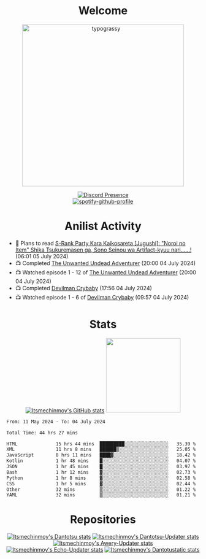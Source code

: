 <div align="center">

# Welcome
<a href="https://github.com/kawarimidoll/typograssy">
    <img alt="typograssy" src="https://typograssy.deno.dev/api?text=%E3%82%88%E3%81%86%E3%81%93%E3%81%9D%E3%81%BF%E3%81%AA%E3%81%95%E3%82%93%20-%20Itsmechinmoy--&&l0=none&l1=82d9d0&l2=027353&l3=038c4c&l4=01402e&bg=none&frame=none&speed=100&comment=" width="421.99">
</a>

[![Discord Presence](https://lanyard.cnrad.dev/api/523539866311720963?theme=dark&bg=Oe1116&animated=false&hideDiscrim=true&borderRadius=30px&hideActivity=whenNotUsed)](https://discord.com/users/523539866311720963)<br>
[![spotify-github-profile](https://spotify-github-profile.kittinanx.com/api/view?uid=31zczwoe3obxakjgkio7anubhkaq&cover_image=true&theme=novatorem&show_offline=true&background_color=121212&interchange=false&bar_color=53b14f&bar_color=ffffff&bar_color_cover=false)](https://spotify-github-profile.vercel.app/api/view?uid=31zczwoe3obxakjgkio7anubhkaq&redirect=true)
</div>

<div align="center">

# Anilist Activity
</div>
<!-- ANILIST_ACTIVITY:start -->

-   📖 Plans to read [S-Rank Party Kara Kaikosareta [Jugushi]: "Noroi no Item" Shika Tsukuremasen ga, Sono Seinou wa Artifact-kyuu nari......!](https://anilist.co/manga/158376) (06:01 05 July 2024)
-   📺 Completed [The Unwanted Undead Adventurer](https://anilist.co/anime/147642) (20:00 04 July 2024)
-   📺 Watched episode 1 - 12 of [The Unwanted Undead Adventurer](https://anilist.co/anime/147642) (20:00 04 July 2024)
-   📺 Completed [Devilman Crybaby](https://anilist.co/anime/98460) (17:56 04 July 2024)
-   📺 Watched episode 1 - 6 of [Devilman Crybaby](https://anilist.co/anime/98460) (09:57 04 July 2024)

<!-- ANILIST_ACTIVITY:end -->
<div align="center">
    
# Stats
[![Itsmechinmoy's GitHub stats](https://github-readme-stats.vercel.app/api?username=itsmechinmoy&show_icons=true&theme=algolia)](https://github.com/anuraghazra/github-readme-stats)
<img src="https://github-readme-stackoverflow.vercel.app/?userID=25004176&theme=dark" height="194"/>
</div>
<!--START_SECTION:waka-->

```txt
From: 11 May 2024 - To: 04 July 2024

Total Time: 44 hrs 27 mins

HTML              15 hrs 44 mins  █████████░░░░░░░░░░░░░░░░   35.39 %
XML               11 hrs 8 mins   ██████▒░░░░░░░░░░░░░░░░░░   25.05 %
JavaScript        8 hrs 11 mins   ████▓░░░░░░░░░░░░░░░░░░░░   18.42 %
Kotlin            1 hr 48 mins    █░░░░░░░░░░░░░░░░░░░░░░░░   04.07 %
JSON              1 hr 45 mins    █░░░░░░░░░░░░░░░░░░░░░░░░   03.97 %
Bash              1 hr 12 mins    ▓░░░░░░░░░░░░░░░░░░░░░░░░   02.73 %
Python            1 hr 8 mins     ▓░░░░░░░░░░░░░░░░░░░░░░░░   02.58 %
CSS               1 hr 5 mins     ▓░░░░░░░░░░░░░░░░░░░░░░░░   02.44 %
Other             32 mins         ▒░░░░░░░░░░░░░░░░░░░░░░░░   01.22 %
YAML              32 mins         ▒░░░░░░░░░░░░░░░░░░░░░░░░   01.21 %
```

<!--END_SECTION:waka-->
<div align="center">

# Repositories
[![Itsmechinmoy's Dantotsu stats](https://github-readme-stats.vercel.app/api/pin/?username=itsmechinmoy&repo=dantotsu&show_icons=true&theme=algolia&description_lines_count=1)](https://github.com/itsmechinmoy/dantotsu)
[![Itsmechinmoy's Dantotsu-Updater stats](https://github-readme-stats.vercel.app/api/pin/?username=itsmechinmoy&repo=dantotsu-updater&show_icons=true&theme=algolia&description_lines_count=1)](https://github.com/itsmechinmoy/dantotsu-updater)
[![Itsmechinmoy's Awery-Updater stats](https://github-readme-stats.vercel.app/api/pin/?username=itsmechinmoy&repo=awery-updater&show_icons=true&theme=algolia&description_lines_count=1)](https://github.com/itsmechinmoy/awery-updater)
[![Itsmechinmoy's Echo-Updater stats](https://github-readme-stats.vercel.app/api/pin/?username=itsmechinmoy&repo=echo-updater&show_icons=true&theme=algolia&description_lines_count=1)](https://github.com/itsmechinmoy/echo-updater)
[![Itsmechinmoy's Dantotustatic stats](https://github-readme-stats.vercel.app/api/pin/?username=itsmechinmoy&repo=dantotustatic&show_icons=true&theme=algolia&description_lines_count=1)](https://github.com/itsmechinmoy/dantotustatic)
</div>
